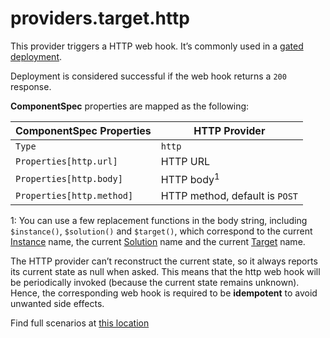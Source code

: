 # providers.target.http

This provider triggers a HTTP web hook. It’s commonly used in a [gated deployment](../../scenarios/gated-deployment-logic-app.md).

Deployment is considered successful if the web hook returns a `200` response.

**ComponentSpec** properties are mapped as the following:

| ComponentSpec Properties| HTTP Provider|
|--------|--------|
| `Type` | `http`|
| `Properties[http.url]` | HTTP URL |
| `Properties[http.body]` | HTTP body<sup>1</sup> |
| `Properties[http.method]` | HTTP method, default is `POST` |

1: You can use a few replacement functions in the body string, including `$instance()`, `$solution()` and `$target()`, which correspond to the current [Instance](../concepts/unified-object-model/instance.md) name, the current [Solution](../concepts/unified-object-model/solution.md) name and the current [Target](../concepts/unified-object-model/target.md) name.

The HTTP provider can’t reconstruct the current state, so it always reports its current state as null when asked. This means that the http web hook will be periodically invoked (because the current state remains unknown). Hence, the corresponding web hook is required to be **idempotent** to avoid unwanted side effects.

Find full scenarios at [this location](../../../samples/k8s/http/solution.yaml)